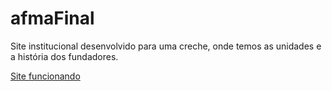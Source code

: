 # afmaFinal

Site institucional desenvolvido para uma creche, onde temos as unidades e a história dos fundadores.

<a href="http://www.afmanomundo.com.br">Site funcionando</a>